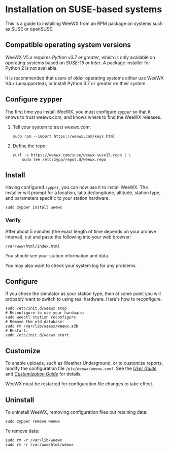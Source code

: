 # Installation on SUSE-based systems 

This is a guide to installing WeeWX from an RPM package on systems such as SUSE or openSUSE.

## Compatible operating system versions

WeeWX V5.x requires *Python v3.7 or greater*, which is only available on operating systems based on *SUSE-15 or later*. A package installer for Python 2 is not available.

It is recommended that users of older operating systems either use WeeWX V4.x (unsupported), or install Python 3.7 or greater on their system.

## Configure zypper

The first time you install WeeWX, you must configure `zypper` so that it knows to trust weewx.com, and knows where to find the WeeWX releases.

1. Tell your system to trust weewx.com:

    ```shell
    sudo rpm --import https://weewx.com/keys.html
    ```

2. Define the repo:

    ```shell
    curl -s https://weewx.com/suse/weewx-suse15.repo | \
        sudo tee /etc/zypp/repos.d/weewx.repo
    ```

## Install

Having configured `zypper`, you can now use it to install WeeWX. The installer will prompt for a location, latitude/longitude, altitude, station type, and parameters specific to your station hardware.

```
sudo zypper install weewx
```

### Verify

After about 5 minutes (the exact length of time depends on your archive interval), cut and
paste the following into your web browser:

    /var/www/html/index.html

You should see your station information and data.

You may also want to check your system log for any problems.

## Configure

If you chose the simulator as your station type, then at some point you will
probably want to switch to using real hardware. Here's how to reconfigure.

```shell
sudo /etc/init.d/weewx stop
# Reconfigure to use your hardware:
sudo weectl station reconfigure
# Remove the old database:
sudo rm /var/lib/weewx/weewx.sdb
# Restart:
sudo /etc/init.d/weewx start
```

## Customize

To enable uploads, such as Weather Underground, or to customize reports, modify
the configuration file `/etc/weewx/weewx.conf`. See the [*User
Guide*](../usersguide) and [*Customization Guide*](../custom) for details.

WeeWX must be restarted for configuration file changes to take effect.

## Uninstall

To uninstall WeeWX, removing configuration files but retaining data:

```shell
sudo zypper remove weewx
```
To remove data:

```shell
sudo rm -r /var/lib/weewx
sudo rm -r /var/www/html/weewx
```

